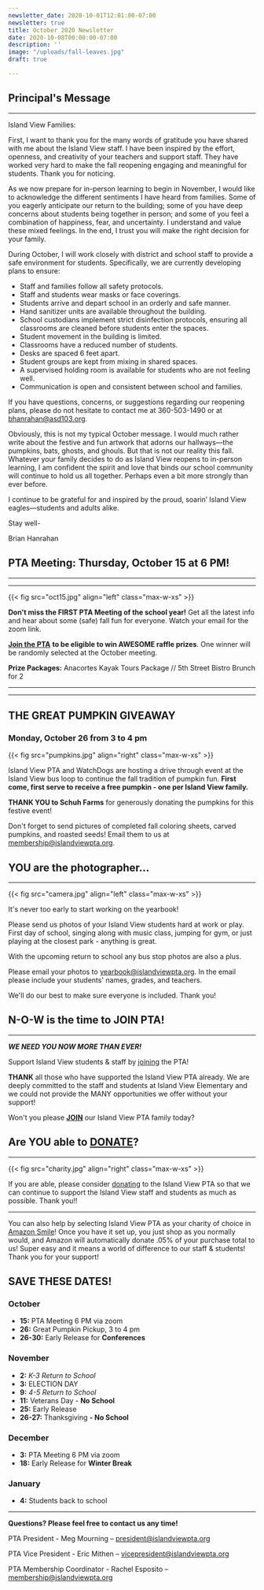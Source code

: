 ```yaml
---
newsletter_date: 2020-10-01T12:01:00-07:00
newsletter: true
title: October 2020 Newsletter
date: 2020-10-08T00:00:00-07:00
description: ''
image: "/uploads/fall-leaves.jpg"
draft: true

---
```

## Principal's Message

***

Island View Families:

First, I want to thank you for the many words of gratitude you have shared with me about the Island View staff. I have been inspired by the effort, openness, and creativity of your teachers and support staff. They have worked very hard to make the fall reopening engaging and meaningful for students. Thank you for noticing.

As we now prepare for in-person learning to begin in November, I would like to acknowledge the different sentiments I have heard from families. Some of you eagerly anticipate our return to the building; some of you have deep concerns about students being together in person; and some of you feel a combination of happiness, fear, and uncertainty. I understand and value these mixed feelings. In the end, I trust you will make the right decision for your family.

During October, I will work closely with district and school staff to provide a safe environment for students. Specifically, we are currently developing plans to ensure:

* Staff and families follow all safety protocols.
* Staff and students wear masks or face coverings.
* Students arrive and depart school in an orderly and safe manner.
* Hand sanitizer units are available throughout the building.
* School custodians implement strict disinfection protocols, ensuring all classrooms are cleaned before students enter the spaces.
* Student movement in the building is limited.
* Classrooms have a reduced number of students.
* Desks are spaced 6 feet apart.
* Student groups are kept from mixing in shared spaces.
* A supervised holding room is available for students who are not feeling well.
* Communication is open and consistent between school and families.

If you have questions, concerns, or suggestions regarding our reopening plans, please do not hesitate to contact me at 360-503-1490 or at [bhanrahan@asd103.org](mailto:bhanrahan@asd103.org).

Obviously, this is not my typical October message. I would much rather write about the festive and fun artwork that adorns our hallways—the pumpkins, bats, ghosts, and ghouls. But that is not our reality this fall. Whatever your family decides to do as Island View reopens to in-person learning, I am confident the spirit and love that binds our school community will continue to hold us all together. Perhaps even a bit more strongly than ever before.

I continue to be grateful for and inspired by the proud, soarin’ Island View eagles—students and adults alike.

Stay well-

Brian Hanrahan

## PTA Meeting: Thursday, October 15 at 6 PM!

***

***

{{< fig src="oct15.jpg" align="left" class="max-w-xs" >}}

**Don't miss the FIRST PTA Meeting of the school year!** Get all the latest info and hear about some (safe) fall fun for everyone.  Watch your email for the zoom link.

[**Join the PTA**](https://www.islandviewpta.org/membership) **to be eligible to win AWESOME raffle prizes**. One winner will be randomly selected at the October meeting.

**Prize Packages:** Anacortes Kayak Tours Package // 5th Street Bistro Brunch for 2

***

***

## THE GREAT PUMPKIN GIVEAWAY

### Monday, October 26 from 3 to 4 pm

{{< fig src="pumpkins.jpg" align="right" class="max-w-xs" >}}

Island View PTA and WatchDogs are hosting a drive through event at the Island View bus loop to continue the fall tradition of pumpkin fun. **First come, first serve to receive a free pumpkin - one per Island View family.**

**THANK YOU to Schuh Farms** for generously donating the pumpkins for this festive event!

Don't forget to send pictures of completed fall coloring sheets, carved pumpkins, and roasted seeds! Email them to us at [membership@islandviewpta.org](membership@islandviewpta.org).

## YOU are the photographer...

***

{{< fig src="camera.jpg" align="left" class="max-w-xs" >}}

It's never too early to start working on the yearbook!

Please send us photos of your Island View students hard at work or play. First day of school, singing along with music class, jumping for gym, or just playing at the closest park - anything is great.

With the upcoming return to school any bus stop photos are also a plus.

Please email your photos to [yearbook@islandviewpta.org](mailto:yearbook@islandviewpta.org). In the email please include your students' names, grades, and teachers.

We'll do our best to make sure everyone is included. Thank you!

## N-O-W is the time to JOIN PTA!

***

**_WE NEED YOU NOW MORE THAN EVER!_**

Support Island View students & staff by [joining](https://www.islandviewpta.org/membership) the PTA!

**THANK** all those who have supported the Island View PTA already. We are deeply committed to the staff and students at Island View Elementary and we could not provide the MANY opportunities we offer without your support!

Won't you please [**JOIN**](https://www.islandviewpta.org/membership) our Island View PTA family today?

## Are YOU able to [**DONATE**](https://www.islandviewpta.org/donate)?

***

{{< fig src="charity.jpg" align="right" class="max-w-xs" >}}

If you are able, please consider [donating](https://www.islandviewpta.org/donate) to the Island View PTA so that we can continue to support the Island View staff and students as much as possible. Thank you!!

***

You can also help by selecting Island View PTA as your charity of choice in [Amazon Smile](https://smile.amazon.com "Amazon Smile")! Once you have it set up, you just shop as you normally would, and Amazon will automatically donate .05% of your purchase total to us! Super easy and it means a world of difference to our staff & students! Thank you for your support!

## SAVE THESE DATES!

### October

* **15:** PTA Meeting 6 PM via zoom
* **26:** Great Pumpkin Pickup, 3 to 4 pm
* **26-30:** Early Release for **Conferences**

### November

* **2:** _K-3 Return to School_
* **3:** ELECTION DAY
* **9:** _4-5 Return to School_
* **11:** Veterans Day - **No School**
* **25:** Early Release
* **26-27:** Thanksgiving **- No School**

### December

* **3:** PTA Meeting 6 PM via zoom
* **18:** Early Release for **Winter Break**

### January

* **4:** Students back to school

***

**Questions? Please feel free to contact us any time!**

PTA President - Meg Mourning – [president@islandviewpta.org](mailto:president@islandviewpta.org)

PTA Vice President - Eric Mithen – [vicepresident@islandviewpta.org](mailto:vicepresident@islandviewpta.org)

PTA Membership Coordinator - Rachel Esposito – [membership@islandviewpta.org](mailto:membership@islandviewpta.org)